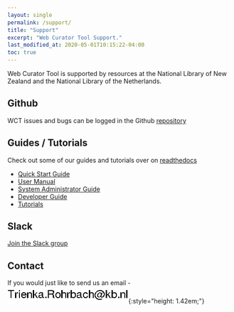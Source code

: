 ```yaml
---
layout: single
permalink: /support/
title: "Support"
excerpt: "Web Curator Tool Support."
last_modified_at: 2020-05-01T10:15:22-04:00
toc: true
---
```


Web Curator Tool is supported by resources at the National Library of New Zealand and the National Library of the Netherlands.


## Github

WCT issues and bugs can be logged in the Github [repository](https://github.com/WebCuratorTool/webcurator-webapp/issues)

## Guides / Tutorials

Check out some of our guides and tutorials over on [readthedocs](https://webcuratortool.readthedocs.io/)
- [Quick Start Guide](https://webcuratortool.readthedocs.io/en/latest/guides/quick-start-guide.html)
- [User Manual](https://webcuratortool.readthedocs.io/en/latest/guides/user-manual.html)
- [System Administrator Guide](https://webcuratortool.readthedocs.io/en/latest/guides/system-administrator-guide.html)
- [Developer Guide](https://webcuratortool.readthedocs.io/en/latest/guides/developer-guide.html)
- [Tutorials](https://webcuratortool.readthedocs.io/en/latest/guides/tutorials.html)


## Slack

[Join the Slack group](https://webcurator.slack.com/signup)


## Contact

If you would just like to send us an email - ![](/assets/images/trienka-email.png){:style="height: 1.42em;"}